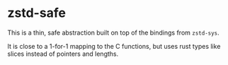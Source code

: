 # zstd-safe

This is a thin, safe abstraction built on top of the bindings from `zstd-sys`.

It is close to a 1-for-1 mapping to the C functions, but uses rust types like slices instead of pointers and lengths.
